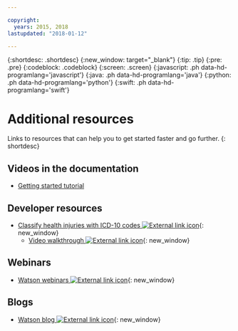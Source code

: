 ```yaml
---

copyright:
  years: 2015, 2018
lastupdated: "2018-01-12"

---
```


{:shortdesc: .shortdesc}
{:new_window: target="_blank"}
{:tip: .tip}
{:pre: .pre}
{:codeblock: .codeblock}
{:screen: .screen}
{:javascript: .ph data-hd-programlang='javascript'}
{:java: .ph data-hd-programlang='java'}
{:python: .ph data-hd-programlang='python'}
{:swift: .ph data-hd-programlang='swift'}

# Additional resources

Links to resources that can help you to get started faster and go further.
{: shortdesc}

## Videos in the documentation

- [Getting started tutorial](/docs/services/natural-language-classifier/getting-started.html#video)

## Developer resources

- [Classify health injuries with ICD-10 codes ![External link icon](../../icons/launch-glyph.svg "External link icon")](https://github.com/stevemart/nlc-icd10-demo){: new_window}
    - [Video walkthrough ![External link icon](../../icons/launch-glyph.svg "External link icon")](https://youtu.be/SAKEaEg8yw4){: new_window}

## Webinars

- [Watson webinars ![External link icon](../../icons/launch-glyph.svg "External link icon")](http://www.ibm.com/watson/building-with-watson-webinar.html){: new_window}

## Blogs

- [Watson blog ![External link icon](../../icons/launch-glyph.svg "External link icon")](https://developer.ibm.com/watson/blog/){: new_window}